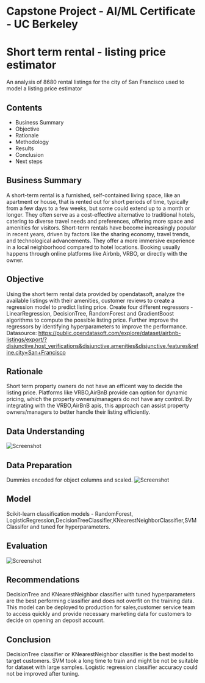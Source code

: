 # Capstone Project - AI/ML Certificate - UC Berkeley

# Short term rental - listing price estimator
An analysis of 8680 rental listings for the city of San Francisco used to model a listing price estimator 

## Contents
- Business Summary
- Objective
- Rationale
- Methodology
- Results
- Conclusion
- Next steps


## Business Summary
A short-term rental is a furnished, self-contained living space, like an apartment or house, that is rented out for short periods of time, typically from a few days to a few weeks, but some could extend up to a month or longer. They often serve as a cost-effective alternative to traditional hotels, catering to diverse travel needs and preferences, offering more space and amenities for visitors. Short-term rentals have become increasingly popular in recent years, driven by factors like the sharing economy, travel trends, and technological advancements. They offer a more immersive experience in a local neighborhood compared to hotel locations. Booking usually happens through online platforms like Airbnb, VRBO, or directly with the owner.

## Objective
Using the short term rental data provided by opendatasoft, analyze the available listings with their amenities, customer reviews to create a regression model to predict listing price. Create four different regressors - LinearRegression, DecisionTree, RandomForest and GradientBoost algorithms to compute the possible listing price. Further improve the regressors by identifying hyperparameters to improve the performance.
Datasource: https://public.opendatasoft.com/explore/dataset/airbnb-listings/export/?disjunctive.host_verifications&disjunctive.amenities&disjunctive.features&refine.city=San+Francisco

## Rationale
Short term property owners do not have an efficent way to decide the listing price. Platforms like VRBO,AirBnB provide can option for dynamic pricing, which the property owners/managers do not have any control. By integrating with the VRBO,AirBnB apis, this approach can assist property owners/managers to better handle their listing efficiently.

## Data Understanding

![Screenshot](CustomerAge.png)
  

## Data Preparation
Dummies encoded for object columns and scaled.
![Screenshot](Classifier_Dataset.png)

## Model
Scikit-learn classification models - RandomForest, LogisticRegression,DecisionTreeClassifier,KNearestNeighborClassifier,SVMClassifer and tuned for hyperparameters.

## Evaluation
![Screenshot](Classifiers_Comparison.png)



## Recommendations
DecisionTree and KNearestNeighbor classifier with tuned hyperparameters are the best performing classifier and does not overfit on the training data. This model can be deployed to production for sales,customer service team to access quickly and provide necessary marketing data for customers to decide on opening an deposit account.

## Conclusion
DecisionTree classifier or KNearestNeighbor classifier is the best model to target customers. SVM took a long time to train and might be not be suitable for dataset with large samples. Logistic regression classifier accuracy could not be improved after tuning.




